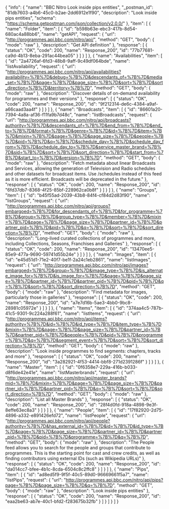 {
  "info": {
    "name": "BBC Nitro Look inside pips entities",
    "_postman_id": "81db7603-a4b6-45c0-b2ae-2dd6912e1f90",
    "description": "Look inside pips entities",
    "schema": "https://schema.getpostman.com/json/collection/v2.0.0/"
  },
  "item": [
    {
      "name": "Folder",
      "item": [
        {
          "id": "b598b63e-ebc3-417b-8d54-680ac4a88bb6",
          "name": "getAPI",
          "request": {
            "url": "http://programmes.api.bbc.com/nitro/api/",
            "method": "GET",
            "body": {
              "mode": "raw"
            },
            "description": "Get API definition"
          },
          "response": [
            {
              "status": "OK",
              "code": 200,
              "name": "Response_200",
              "id": "77b77681-ca9d-4b13-8eba-291ac44bea05"
            }
          ]
        }
      ]
    },
    {
      "name": "Availabilities",
      "item": [
        {
          "id": "2a4726af-6fd3-48b8-9aff-9c49df064bde",
          "name": "listAvailability",
          "request": {
            "url": "http://programmes.api.bbc.com/nitro/api/availabilities?availability=%7B%7D&debug=%7B%7D&descendants_of=%7B%7D&media_set=%7B%7D&page=%7B%7D&page_size=%7B%7D&sort=%7B%7D&sort_direction=%7B%7D&territory=%7B%7D",
            "method": "GET",
            "body": {
              "mode": "raw"
            },
            "description": "Discover details of on-demand availability for programmes and their versions"
          },
          "response": [
            {
              "status": "OK",
              "code": 200,
              "name": "Response_200",
              "id": "9f212314-de6c-4384-a9af-a66caad3aa4f"
            }
          ]
        }
      ]
    },
    {
      "name": "Broadcasts",
      "item": [
        {
          "id": "86601a20-7394-4a8a-af36-f11fa9b7d48c",
          "name": "listBroadcasts",
          "request": {
            "url": "http://programmes.api.bbc.com/nitro/api/broadcasts?authority=%7B%7D&descendants_of=%7B%7D&end_from=%7B%7D&end_to=%7B%7D&format=%7B%7D&genre=%7B%7D&id=%7B%7D&item=%7B%7D&mixin=%7B%7D&page=%7B%7D&page_size=%7B%7D&people=%7B%7D&pid=%7B%7D&q=%7B%7D&schedule_day=%7B%7D&schedule_day_from=%7B%7D&schedule_day_to=%7B%7D&service_master_brand=%7B%7D&sid=%7B%7D&sort=%7B%7D&sort_direction=%7B%7D&start_from=%7B%7D&start_to=%7B%7D&version=%7B%7D",
            "method": "GET",
            "body": {
              "mode": "raw"
            },
            "description": "Fetch metadata about linear Broadcasts and Services, allowing the generation of Television and Radio schedules and other datasets for broadcast items. Use /schedules instead of this feed as it is more efficient. Broadcasts will be deprecated in the future."
          },
          "response": [
            {
              "status": "OK",
              "code": 200,
              "name": "Response_200",
              "id": "6fd37db7-8368-4f25-85bf-228962ca0b8f"
            }
          ]
        }
      ]
    },
    {
      "name": "Groups",
      "item": [
        {
          "id": "b45f55ad-2039-43b8-84f4-cf84d2d83f90",
          "name": "listGroups",
          "request": {
            "url": "http://programmes.api.bbc.com/nitro/api/groups?embargoed=%7B%7D&for_descendants_of=%7B%7D&for_programme=%7B%7D&group=%7B%7D&group_type=%7B%7D&member=%7B%7D&mixin=%7B%7D&page=%7B%7D&page_size=%7B%7D&partner_id=%7B%7D&partner_pid=%7B%7D&pid=%7B%7D&q=%7B%7D&sort=%7B%7D&sort_direction=%7B%7D",
            "method": "GET",
            "body": {
              "mode": "raw"
            },
            "description": "Long-lived curated collections of programmes and more, including Collections, Seasons, Franchises and Galleries"
          },
          "response": [
            {
              "status": "OK",
              "code": 200,
              "name": "Response_200",
              "id": "13470ee5-85e9-477a-9690-59741d55b24e"
            }
          ]
        }
      ]
    },
    {
      "name": "Images",
      "item": [
        {
          "id": "e45d51d1-71e2-40f7-be1f-2a24c1eb2861",
          "name": "listImages",
          "request": {
            "url": "http://programmes.api.bbc.com/nitro/api/images?embargoed=%7B%7D&group=%7B%7D&image_type=%7B%7D&is_alternate_image_for=%7B%7D&is_image_for=%7B%7D&page=%7B%7D&page_size=%7B%7D&partner_id=%7B%7D&partner_pid=%7B%7D&pid=%7B%7D&q=%7B%7D&sort=%7B%7D&sort_direction=%7B%7D",
            "method": "GET",
            "body": {
              "mode": "raw"
            },
            "description": "Find metadata for images, particularly those in galleries"
          },
          "response": [
            {
              "status": "OK",
              "code": 200,
              "name": "Response_200",
              "id": "a7e7d16b-5ae3-4bb0-9bc8-28981c05972e"
            }
          ]
        }
      ]
    },
    {
      "name": "Items",
      "item": [
        {
          "id": "374aa4c5-787b-41c5-9301-9c224a288f61",
          "name": "listItems",
          "request": {
            "url": "http://programmes.api.bbc.com/nitro/api/items?authority=%7B%7D&id=%7B%7D&id_type=%7B%7D&item_type=%7B%7D&mixin=%7B%7D&page=%7B%7D&page_size=%7B%7D&partner_id=%7B%7D&partner_pid=%7B%7D&people=%7B%7D&pid=%7B%7D&programme=%7B%7D&q=%7B%7D&segment_event=%7B%7D&sort=%7B%7D&sort_direction=%7B%7D",
            "method": "GET",
            "body": {
              "mode": "raw"
            },
            "description": "Look inside programmes to find segments: chapters, tracks and more"
          },
          "response": [
            {
              "status": "OK",
              "code": 200,
              "name": "Response_200",
              "id": "3a282921-4f53-4414-bbf8-271d2391286f"
            }
          ]
        }
      ]
    },
    {
      "name": "Master",
      "item": [
        {
          "id": "0f6358e7-229a-416b-b033-d8f6de42e41e",
          "name": "listMasterbrands",
          "request": {
            "url": "http://programmes.api.bbc.com/nitro/api/master_brands?mid=%7B%7D&mixin=%7B%7D&page=%7B%7D&page_size=%7B%7D&partner_id=%7B%7D&partner_pid=%7B%7D&q=%7B%7D&sort=%7B%7D&sort_direction=%7B%7D",
            "method": "GET",
            "body": {
              "mode": "raw"
            },
            "description": "List all Master Brands"
          },
          "response": [
            {
              "status": "OK",
              "code": 200,
              "name": "Response_200",
              "id": "28f4d0fd-918a-4898-9e3f-8effe63ec8a3"
            }
          ]
        }
      ]
    },
    {
      "name": "People",
      "item": [
        {
          "id": "17f82920-2d75-4896-a332-e891426efd72",
          "name": "listPeople",
          "request": {
            "url": "http://programmes.api.bbc.com/nitro/api/people?authority=%7B%7D&has_external_id=%7B%7D&id=%7B%7D&id_type=%7B%7D&page=%7B%7D&page_size=%7B%7D&partner_id=%7B%7D&partner_pid=%7B%7D&pid=%7B%7D&programme=%7B%7D&q=%7B%7D",
            "method": "GET",
            "body": {
              "mode": "raw"
            },
            "description": "The People feed allows you to search for the people and groups that contribute to programmes. This is the starting point for cast and crew credits, as well as finding contributors using external IDs (such as Wikipedia URLs)"
          },
          "response": [
            {
              "status": "OK",
              "code": 200,
              "name": "Response_200",
              "id": "da014cc7-bfee-4b1c-8cda-6504c8c2ffc8"
            }
          ]
        }
      ]
    },
    {
      "name": "Pips",
      "item": [
        {
          "id": "ad8ed5f9-9f5f-40c5-89d0-96669661f5a7",
          "name": "listPips",
          "request": {
            "url": "http://programmes.api.bbc.com/nitro/api/pips?page=%7B%7D&page_size=%7B%7D&q=%7B%7D",
            "method": "GET",
            "body": {
              "mode": "raw"
            },
            "description": "Look inside pips entities"
          },
          "response": [
            {
              "status": "OK",
              "code": 200,
              "name": "Response_200",
              "id": "eaa2be63-ab7e-40c1-bfd2-f283675b32fb"
            }
          ]
        }
      ]
    }
  ]
}